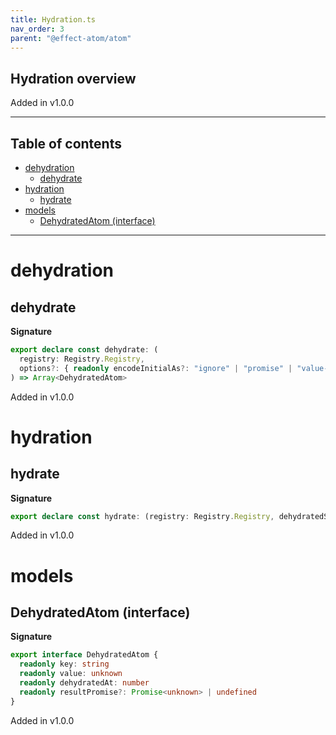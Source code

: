 ```yaml
---
title: Hydration.ts
nav_order: 3
parent: "@effect-atom/atom"
---
```


## Hydration overview

Added in v1.0.0

---

<h2 class="text-delta">Table of contents</h2>

- [dehydration](#dehydration)
  - [dehydrate](#dehydrate)
- [hydration](#hydration)
  - [hydrate](#hydrate)
- [models](#models)
  - [DehydratedAtom (interface)](#dehydratedatom-interface)

---

# dehydration

## dehydrate

**Signature**

```ts
export declare const dehydrate: (
  registry: Registry.Registry,
  options?: { readonly encodeInitialAs?: "ignore" | "promise" | "value-only" | undefined }
) => Array<DehydratedAtom>
```

Added in v1.0.0

# hydration

## hydrate

**Signature**

```ts
export declare const hydrate: (registry: Registry.Registry, dehydratedState: Iterable<DehydratedAtom>) => void
```

Added in v1.0.0

# models

## DehydratedAtom (interface)

**Signature**

```ts
export interface DehydratedAtom {
  readonly key: string
  readonly value: unknown
  readonly dehydratedAt: number
  readonly resultPromise?: Promise<unknown> | undefined
}
```

Added in v1.0.0
